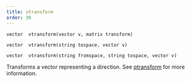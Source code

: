 ```yaml
---
title: vtransform
order: 36
---
```

`vector  vtransform(vector v, matrix transform)`

`vector  vtransform(string tospace, vector v)`

`vector  vtransform(string fromspace, string tospace, vector v)`

Transforms a vector representing a direction. See [ptransform](./ptransform "Transforms a vector from one space to another.") for more information.
